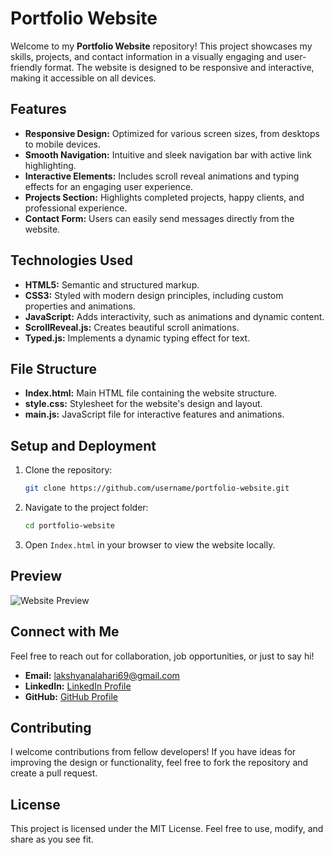 # Portfolio Website

Welcome to my **Portfolio Website** repository! This project showcases my skills, projects, and contact information in a visually engaging and user-friendly format. The website is designed to be responsive and interactive, making it accessible on all devices.

## Features

- **Responsive Design:** Optimized for various screen sizes, from desktops to mobile devices.
- **Smooth Navigation:** Intuitive and sleek navigation bar with active link highlighting.
- **Interactive Elements:** Includes scroll reveal animations and typing effects for an engaging user experience.
- **Projects Section:** Highlights completed projects, happy clients, and professional experience.
- **Contact Form:** Users can easily send messages directly from the website.

## Technologies Used

- **HTML5:** Semantic and structured markup.
- **CSS3:** Styled with modern design principles, including custom properties and animations.
- **JavaScript:** Adds interactivity, such as animations and dynamic content.
- **ScrollReveal.js:** Creates beautiful scroll animations.
- **Typed.js:** Implements a dynamic typing effect for text.

## File Structure

- **Index.html:** Main HTML file containing the website structure.
- **style.css:** Stylesheet for the website's design and layout.
- **main.js:** JavaScript file for interactive features and animations.

## Setup and Deployment

1. Clone the repository:
   ```bash
   git clone https://github.com/username/portfolio-website.git
   ```
2. Navigate to the project folder:
   ```bash
   cd portfolio-website
   ```
3. Open `Index.html` in your browser to view the website locally.

## Preview

![Website Preview](assets/images/preview.png)

## Connect with Me

Feel free to reach out for collaboration, job opportunities, or just to say hi!

- **Email:** [lakshyanalahari69@gmail.com](mailto:lakshyanalahari69@gmail.com)
- **LinkedIn:** [LinkedIn Profile](https://www.linkedin.com/in/username)
- **GitHub:** [GitHub Profile](https://github.com/username)

## Contributing

I welcome contributions from fellow developers! If you have ideas for improving the design or functionality, feel free to fork the repository and create a pull request.

## License

This project is licensed under the MIT License. Feel free to use, modify, and share as you see fit.

